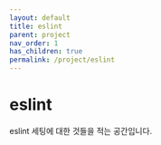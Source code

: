```yaml
---
layout: default
title: eslint
parent: project
nav_order: 1
has_children: true
permalink: /project/eslint
---
```


# eslint
eslint 세팅에 대한 것들을 적는 공간입니다.